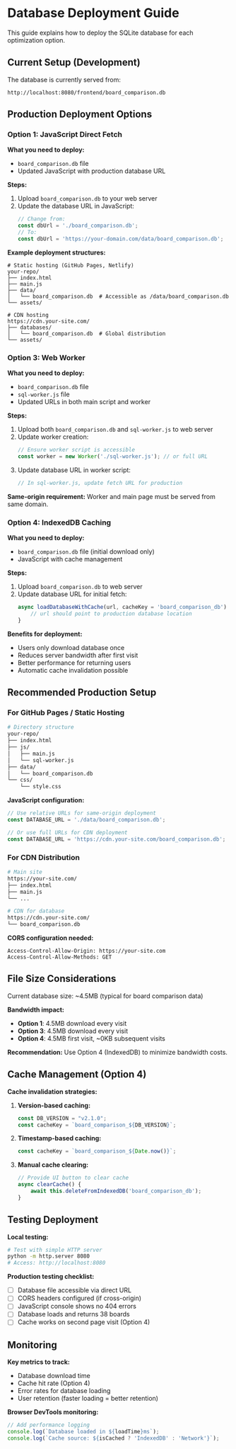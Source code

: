 # Database Deployment Guide

This guide explains how to deploy the SQLite database for each optimization option.

## Current Setup (Development)

The database is currently served from:
```
http://localhost:8080/frontend/board_comparison.db
```

## Production Deployment Options

### Option 1: JavaScript Direct Fetch

**What you need to deploy:**
- `board_comparison.db` file
- Updated JavaScript with production database URL

**Steps:**
1. Upload `board_comparison.db` to your web server
2. Update the database URL in JavaScript:
   ```javascript
   // Change from:
   const dbUrl = './board_comparison.db';
   // To:
   const dbUrl = 'https://your-domain.com/data/board_comparison.db';
   ```

**Example deployment structures:**
```
# Static hosting (GitHub Pages, Netlify)
your-repo/
├── index.html
├── main.js
├── data/
│   └── board_comparison.db  # Accessible as /data/board_comparison.db
└── assets/

# CDN hosting
https://cdn.your-site.com/
├── databases/
│   └── board_comparison.db  # Global distribution
└── assets/
```

### Option 3: Web Worker

**What you need to deploy:**
- `board_comparison.db` file  
- `sql-worker.js` file
- Updated URLs in both main script and worker

**Steps:**
1. Upload both `board_comparison.db` and `sql-worker.js` to web server
2. Update worker creation:
   ```javascript
   // Ensure worker script is accessible
   const worker = new Worker('./sql-worker.js'); // or full URL
   ```
3. Update database URL in worker script:
   ```javascript
   // In sql-worker.js, update fetch URL for production
   ```

**Same-origin requirement:** Worker and main page must be served from same domain.

### Option 4: IndexedDB Caching  

**What you need to deploy:**
- `board_comparison.db` file (initial download only)
- JavaScript with cache management

**Steps:**
1. Upload `board_comparison.db` to web server
2. Update database URL for initial fetch:
   ```javascript
   async loadDatabaseWithCache(url, cacheKey = 'board_comparison_db') {
       // url should point to production database location
   }
   ```

**Benefits for deployment:**
- Users only download database once
- Reduces server bandwidth after first visit
- Better performance for returning users
- Automatic cache invalidation possible

## Recommended Production Setup

### For GitHub Pages / Static Hosting

```bash
# Directory structure
your-repo/
├── index.html
├── js/
│   ├── main.js
│   └── sql-worker.js
├── data/
│   └── board_comparison.db
└── css/
    └── style.css
```

**JavaScript configuration:**
```javascript
// Use relative URLs for same-origin deployment
const DATABASE_URL = './data/board_comparison.db';

// Or use full URLs for CDN deployment  
const DATABASE_URL = 'https://cdn.your-site.com/board_comparison.db';
```

### For CDN Distribution

```bash
# Main site
https://your-site.com/
├── index.html
├── main.js
└── ...

# CDN for database
https://cdn.your-site.com/
└── board_comparison.db
```

**CORS configuration needed:**
```
Access-Control-Allow-Origin: https://your-site.com
Access-Control-Allow-Methods: GET
```

## File Size Considerations

Current database size: ~4.5MB (typical for board comparison data)

**Bandwidth impact:**
- **Option 1**: 4.5MB download every visit
- **Option 3**: 4.5MB download every visit  
- **Option 4**: 4.5MB first visit, ~0KB subsequent visits

**Recommendation:** Use Option 4 (IndexedDB) to minimize bandwidth costs.

## Cache Management (Option 4)

**Cache invalidation strategies:**

1. **Version-based caching:**
   ```javascript
   const DB_VERSION = "v2.1.0";
   const cacheKey = `board_comparison_${DB_VERSION}`;
   ```

2. **Timestamp-based caching:**
   ```javascript
   const cacheKey = `board_comparison_${Date.now()}`;
   ```

3. **Manual cache clearing:**
   ```javascript
   // Provide UI button to clear cache
   async clearCache() {
       await this.deleteFromIndexedDB('board_comparison_db');
   }
   ```

## Testing Deployment

**Local testing:**
```bash
# Test with simple HTTP server
python -m http.server 8080
# Access: http://localhost:8080
```

**Production testing checklist:**
- [ ] Database file accessible via direct URL
- [ ] CORS headers configured (if cross-origin)
- [ ] JavaScript console shows no 404 errors
- [ ] Database loads and returns 38 boards
- [ ] Cache works on second page visit (Option 4)

## Monitoring

**Key metrics to track:**
- Database download time
- Cache hit rate (Option 4)
- Error rates for database loading
- User retention (faster loading = better retention)

**Browser DevTools monitoring:**
```javascript
// Add performance logging
console.log(`Database loaded in ${loadTime}ms`);
console.log(`Cache source: ${isCached ? 'IndexedDB' : 'Network'}`);
```
